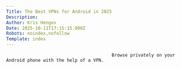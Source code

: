 ```yaml
---
Title: The Best VPNs for Android in 2025
Description: 
Author: Kris Henges
Date: 2025-10-11T17:15:15.000Z
Robots: noindex,nofollow
Template: index
---
```


                                            Browse privately on your Android phone with the help of a VPN.
                                        